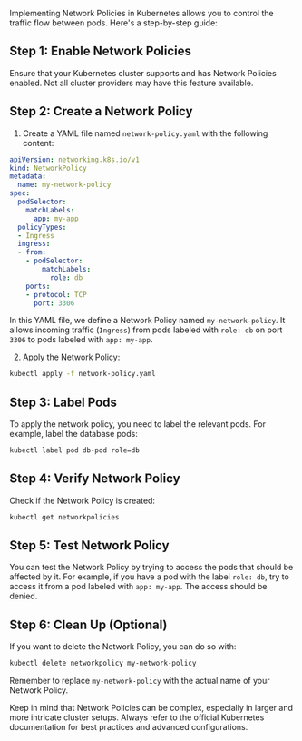 Implementing Network Policies in Kubernetes allows you to control the traffic flow between pods. Here's a step-by-step guide:

## Step 1: Enable Network Policies

Ensure that your Kubernetes cluster supports and has Network Policies enabled. Not all cluster providers may have this feature available.

## Step 2: Create a Network Policy

1. Create a YAML file named `network-policy.yaml` with the following content:

```yaml
apiVersion: networking.k8s.io/v1
kind: NetworkPolicy
metadata:
  name: my-network-policy
spec:
  podSelector:
    matchLabels:
      app: my-app
  policyTypes:
  - Ingress
  ingress:
  - from:
    - podSelector:
        matchLabels:
          role: db
    ports:
    - protocol: TCP
      port: 3306
```

In this YAML file, we define a Network Policy named `my-network-policy`. It allows incoming traffic (`Ingress`) from pods labeled with `role: db` on port `3306` to pods labeled with `app: my-app`.

2. Apply the Network Policy:

```bash
kubectl apply -f network-policy.yaml
```

## Step 3: Label Pods

To apply the network policy, you need to label the relevant pods. For example, label the database pods:

```bash
kubectl label pod db-pod role=db
```

## Step 4: Verify Network Policy

Check if the Network Policy is created:

```bash
kubectl get networkpolicies
```

## Step 5: Test Network Policy

You can test the Network Policy by trying to access the pods that should be affected by it. For example, if you have a pod with the label `role: db`, try to access it from a pod labeled with `app: my-app`. The access should be denied.

## Step 6: Clean Up (Optional)

If you want to delete the Network Policy, you can do so with:

```bash
kubectl delete networkpolicy my-network-policy
```

Remember to replace `my-network-policy` with the actual name of your Network Policy.

Keep in mind that Network Policies can be complex, especially in larger and more intricate cluster setups. Always refer to the official Kubernetes documentation for best practices and advanced configurations.

